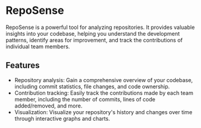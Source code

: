 # RepoSense

RepoSense is a powerful tool for analyzing repositories. It provides valuable insights into your codebase, helping you understand the development patterns, identify areas for improvement, and track the contributions of individual team members.

## Features

- Repository analysis: Gain a comprehensive overview of your codebase, including commit statistics, file changes, and code ownership.
- Contribution tracking: Easily track the contributions made by each team member, including the number of commits, lines of code added/removed, and more.
- Visualization: Visualize your repository's history and changes over time through interactive graphs and charts.
